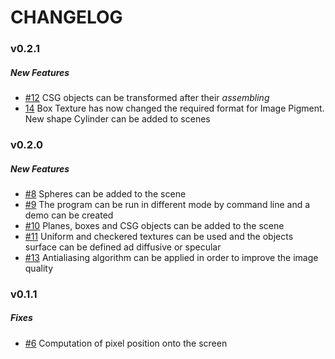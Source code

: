 # CHANGELOG 

### v0.2.1
##### New Features
 - [#12](https://github.com/AnnaPivetta/KTracer/pull/12) CSG objects can be transformed after their _assembling_
 - [14](https://github.com/AnnaPivetta/KTracer/pull/14) Box Texture has now changed the required format for Image Pigment. New shape Cylinder can be added to scenes


### v0.2.0
##### New Features
 - [#8](https://github.com/AnnaPivetta/KTracer/pull/8) Spheres can be added to the scene
 - [#9](https://github.com/AnnaPivetta/KTracer/pull/9) The program can be run in different mode by command line and a demo can be created
 - [#10](https://github.com/AnnaPivetta/KTracer/pull/10) Planes, boxes and CSG objects can be added to the scene
 - [#11](https://github.com/AnnaPivetta/KTracer/pull/11) Uniform and checkered textures can be used and the objects surface can be defined ad diffusive or specular
 - [#13](https://github.com/AnnaPivetta/KTracer/pull/13) Antialiasing algorithm can be applied in order to improve the image quality

### v0.1.1
##### Fixes
 - [#6](https://github.com/AnnaPivetta/CNGIF/issues/6) Computation of pixel position onto the screen
